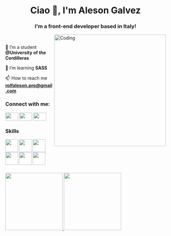 <h1 align="center">Ciao 👋, I'm Aleson Galvez</h1>
<h3 align="center">I'm a front-end developer based in Italy!</h3>
<img align="right" alt="Coding" width="350" src="https://c.tenor.com/tkhBN6TlHkoAAAAi/bttv-rolling-cat.gif">
<br>

🔭 I’m a student **@University of the Cordilleras**

🌱 I’m learning **SASS**

📫 How to reach me **rolfaleson.pro@gmail.com**


<h3 align="left">Connect with me:</h3>
<p align="left">
<a href="https://twitter.com/alesonnnnnnn" target="_blank"><img align="center" src="https://raw.githubusercontent.com/rahuldkjain/github-profile-readme-generator/master/src/images/icons/Social/twitter.svg"  height="25" width="40" /></a>
<a href="https://www.linkedin.com/in/aleson-galvez-668757202/" target="_blank"><img align="center" src="https://raw.githubusercontent.com/rahuldkjain/github-profile-readme-generator/master/src/images/icons/Social/linked-in-alt.svg" height="25" width="40" /></a>
<a href="https://www.instagram.com/alesondesign/?hl=en" target="_blank"><img align="center" src="https://raw.githubusercontent.com/rahuldkjain/github-profile-readme-generator/master/src/images/icons/Social/instagram.svg"  height="25" width="40" /></a>
</p>

<h3 align="left">Skills</h3>
 <img src="https://cdn.jsdelivr.net/gh/devicons/devicon/icons/html5/html5-original-wordmark.svg" width="40" height="40" align="left"/>
 <img src="https://cdn.jsdelivr.net/gh/devicons/devicon/icons/css3/css3-original-wordmark.svg" width="40" height="40"  align="left" />
 <img src="https://cdn.jsdelivr.net/gh/devicons/devicon/icons/javascript/javascript-original.svg" width="40" height="40"  />
 <img src="https://cdn.jsdelivr.net/gh/devicons/devicon/icons/sass/sass-original.svg" width="40" height="40"  align="left"  />
 <img src="https://cdn.jsdelivr.net/gh/devicons/devicon/icons/java/java-original-wordmark.svg" width="40" height="40"  align="left" />
 <img src="https://cdn.jsdelivr.net/gh/devicons/devicon/icons/python/python-original-wordmark.svg" width="40" height="40"  align="left"  /> 
 </p>

<br>
<br>
<br>

<div align="left">
  <a href="https://github.com/rafaballerini">
  <img height="180em" src="https://github-readme-stats.vercel.app/api?username=alesonpro&show_icons=true&theme=radical&include_all_commits=true&count_private=true"/>
  <img height="180em" src="https://github-readme-stats.vercel.app/api/top-langs/?username=alesonpro&layout=compact&langs_count=7&theme=radical"/>
</div>





